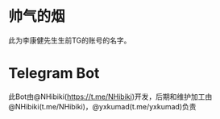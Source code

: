 # 帅气的烟
此为李康健先生生前TG的账号的名字。
# Telegram Bot
此Bot由@NHibiki(https://t.me/NHibiki)开发，后期和维护加工由@NHibiki(t.me/NHibiki)，@yxkumad(t.me/yxkumad)负责
